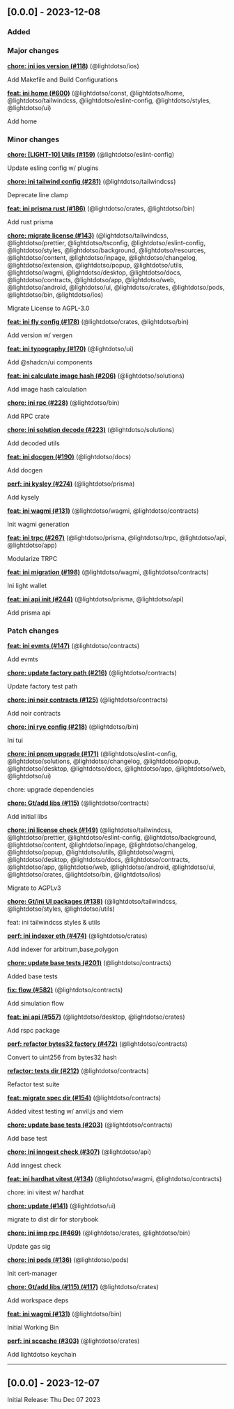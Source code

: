 ## [0.0.0] - 2023-12-08

### Added

### Major changes

**[chore: ini ios version (#118)](https://github.com/LightDotSo/LightDotSo/commit/3c7e61ab5f82d6767b3fb4edfeeb9811377618eb)** (@lightdotso/ios)

Add Makefile and Build Configurations

**[feat: ini home (#600)](https://github.com/LightDotSo/LightDotSo/commit/060f3b466d4427eea73117c202a0f4f3cd76544a)** (@lightdotso/const, @lightdotso/home, @lightdotso/tailwindcss, @lightdotso/eslint-config, @lightdotso/styles, @lightdotso/ui)

Add home

### Minor changes

**[chore: [LIGHT-10] Utils (#159)](https://github.com/LightDotSo/LightDotSo/commit/e2b76af8b2aba9da0ccd1d107cff3ee87d3e5388)** (@lightdotso/eslint-config)

Update esling config w/ plugins

**[chore: ini tailwind config (#281)](https://github.com/LightDotSo/LightDotSo/commit/5504b14314e9f00b74738792de9fe4c66d21c02f)** (@lightdotso/tailwindcss)

Deprecate line clamp

**[feat: ini prisma rust (#186)](https://github.com/LightDotSo/LightDotSo/commit/58e2264e5866f53e14da8da434ce1140abe72597)** (@lightdotso/crates, @lightdotso/bin)

Add rust prisma

**[chore: migrate license (#143)](https://github.com/LightDotSo/LightDotSo/commit/1aab6d87fc1d2c5ebf274c14c1ac0e386b54b7a1)** (@lightdotso/tailwindcss, @lightdotso/prettier, @lightdotso/tsconfig, @lightdotso/eslint-config, @lightdotso/styles, @lightdotso/background, @lightdotso/resources, @lightdotso/content, @lightdotso/inpage, @lightdotso/changelog, @lightdotso/extension, @lightdotso/popup, @lightdotso/utils, @lightdotso/wagmi, @lightdotso/desktop, @lightdotso/docs, @lightdotso/contracts, @lightdotso/app, @lightdotso/web, @lightdotso/android, @lightdotso/ui, @lightdotso/crates, @lightdotso/pods, @lightdotso/bin, @lightdotso/ios)

Migrate License to AGPL-3.0

**[feat: ini fly config (#178)](https://github.com/LightDotSo/LightDotSo/commit/1a646de5aaab926dd60c96659b70e05020aaf339)** (@lightdotso/crates, @lightdotso/bin)

Add version w/ vergen

**[feat: ini typography (#170)](https://github.com/LightDotSo/LightDotSo/commit/bb793e593d9d9e68150c706d37b96fd04fe2e73d)** (@lightdotso/ui)

Add @shadcn/ui components

**[feat: ini calculate image hash (#206)](https://github.com/LightDotSo/LightDotSo/commit/d7b35bae70c1abdcc4bbb42d3b393487a237fb5b)** (@lightdotso/solutions)

Add image hash calculation

**[chore: ini rpc (#228)](https://github.com/LightDotSo/LightDotSo/commit/f0d51966a428223f4a8428870942cd774dd2de08)** (@lightdotso/bin)

Add RPC crate

**[chore: ini solution decode (#223)](https://github.com/LightDotSo/LightDotSo/commit/53b6fcf50bfe573a67b05cfb95256c748cd4e06c)** (@lightdotso/solutions)

Add decoded utils

**[feat: ini docgen (#190)](https://github.com/LightDotSo/LightDotSo/commit/d99f6a05366c5464924f4ced0d4ec6ce68731bef)** (@lightdotso/docs)

Add docgen

**[perf: ini kysley (#274)](https://github.com/LightDotSo/LightDotSo/commit/5018f2d9bd37a6c27c052d2e0a15a63a00533c9e)** (@lightdotso/prisma)

Add kysely

**[feat: ini wagmi (#131)](https://github.com/LightDotSo/LightDotSo/commit/67892b116f492f46c94e210fb28ac35ef85adc5e)** (@lightdotso/wagmi, @lightdotso/contracts)

Init wagmi generation

**[feat: ini trpc (#267)](https://github.com/LightDotSo/LightDotSo/commit/0f9baa9c9a495ef138464f6becb524937a8f7a26)** (@lightdotso/prisma, @lightdotso/trpc, @lightdotso/api, @lightdotso/app)

Modularize TRPC

**[feat: ini migration (#198)](https://github.com/LightDotSo/LightDotSo/commit/234fdc882d684c34f2e101ee4ef9b967c33857b9)** (@lightdotso/wagmi, @lightdotso/contracts)

Ini light wallet

**[feat: ini api init (#244)](https://github.com/LightDotSo/LightDotSo/commit/3bb1a02026dbf1493321d68226ea959ad18c19c0)** (@lightdotso/prisma, @lightdotso/api)

Add prisma api

### Patch changes

**[feat: ini evmts (#147)](https://github.com/LightDotSo/LightDotSo/commit/b51701f851c4f1b3d6b288ef7b11a3d8691c9193)** (@lightdotso/contracts)

Add evmts

**[chore: update factory path (#216)](https://github.com/LightDotSo/LightDotSo/commit/09329e97c332451e5aad1a3bf1eac3a58ae62c13)** (@lightdotso/contracts)

Update factory test path

**[chore: ini noir contracts (#125)](https://github.com/LightDotSo/LightDotSo/commit/d1968ab108623aafe29da732770557adb0ce8505)** (@lightdotso/contracts)

Add noir contracts

**[chore: ini rye config (#218)](https://github.com/LightDotSo/LightDotSo/commit/46d1efc7257fd365289d1da9580d99855b4c7287)** (@lightdotso/bin)

Ini tui

**[chore: ini pnpm upgrade (#171)](https://github.com/LightDotSo/LightDotSo/commit/ecb7d148012f692ce0365d2c10b7163e99c8fe18)** (@lightdotso/eslint-config, @lightdotso/solutions, @lightdotso/changelog, @lightdotso/popup, @lightdotso/desktop, @lightdotso/docs, @lightdotso/app, @lightdotso/web, @lightdotso/ui)

chore: upgrade dependencies

**[chore: Gt/add libs (#115)](https://github.com/LightDotSo/LightDotSo/commit/de6d8856173affdec69a356a2f202a4d67df61d6)** (@lightdotso/contracts)

Add initial libs

**[chore: ini license check (#149)](https://github.com/LightDotSo/LightDotSo/commit/51429114636eff5d0a0553af96dc2d0f5120a702)** (@lightdotso/tailwindcss, @lightdotso/prettier, @lightdotso/eslint-config, @lightdotso/background, @lightdotso/content, @lightdotso/inpage, @lightdotso/changelog, @lightdotso/popup, @lightdotso/utils, @lightdotso/wagmi, @lightdotso/desktop, @lightdotso/docs, @lightdotso/contracts, @lightdotso/app, @lightdotso/web, @lightdotso/android, @lightdotso/ui, @lightdotso/crates, @lightdotso/bin, @lightdotso/ios)

Migrate to AGPLv3

**[chore: Gt/ini UI packages (#138)](https://github.com/LightDotSo/LightDotSo/commit/8d8eb1757888ebdab1d73584bac9f453b527b3d0)** (@lightdotso/tailwindcss, @lightdotso/styles, @lightdotso/utils)

feat: ini tailwindcss styles & utils

**[perf: ini indexer eth (#474)](https://github.com/LightDotSo/LightDotSo/commit/dd7284250c23bc9b74a52298a1e7d87e9c05c673)** (@lightdotso/crates)

Add indexer for arbitrum,base,polygon

**[chore: update base tests (#201)](https://github.com/LightDotSo/LightDotSo/commit/71707aec4b1867552d7e5a30898966cd3ded9b98)** (@lightdotso/contracts)

Added base tests

**[fix: flow (#582)](https://github.com/LightDotSo/LightDotSo/commit/0a15e862b78fa871fe9cc09a239314b3be862430)** (@lightdotso/contracts)

Add simulation flow

**[feat: ini api (#557)](https://github.com/LightDotSo/LightDotSo/commit/a8cc4ddc12d26e5d68531732cbd4199fd3fc0cec)** (@lightdotso/desktop, @lightdotso/crates)

Add rspc package

**[perf: refactor bytes32 factory (#472)](https://github.com/LightDotSo/LightDotSo/commit/6a1a082e284255bc36c015412053455bdc2ebb4e)** (@lightdotso/contracts)

Convert to uint256 from bytes32 hash

**[refactor: tests dir (#212)](https://github.com/LightDotSo/LightDotSo/commit/add76950d61a13ce9a8d368e41552da9caf3ade6)** (@lightdotso/contracts)

Refactor test suite

**[feat: migrate spec dir (#154)](https://github.com/LightDotSo/LightDotSo/commit/4d140bf17b5791938f91a26bc2ad2a945f1f7356)** (@lightdotso/contracts)

Added vitest testing w/ anvil.js and viem

**[chore: update base tests (#203)](https://github.com/LightDotSo/LightDotSo/commit/b5daf7ebdc0abf5a58fb67d6cd669de2fe918bb2)** (@lightdotso/contracts)

Add base test

**[chore: ini inngest check (#307)](https://github.com/LightDotSo/LightDotSo/commit/b396b3a5ad71815f42f3b264a38f8dca2de5bd47)** (@lightdotso/api)

Add inngest check

**[feat: ini hardhat vitest (#134)](https://github.com/LightDotSo/LightDotSo/commit/e51dccfc813d8fa65a0db172806a4e7db5b46683)** (@lightdotso/wagmi, @lightdotso/contracts)

chore: ini vitest w/ hardhat

**[chore: update (#141)](https://github.com/LightDotSo/LightDotSo/commit/60799ab9cb59fb121bcb75d9c009add727689810)** (@lightdotso/ui)

migrate to dist dir for storybook

**[chore: ini imp rpc (#469)](https://github.com/LightDotSo/LightDotSo/commit/b1e202dc794ff7080a06ccc3fc67d6eee1bceedf)** (@lightdotso/crates, @lightdotso/bin)

Update gas sig

**[chore: ini pods (#136)](https://github.com/LightDotSo/LightDotSo/commit/c7fc4d156f8477ffd971464d6ff3ac47a3dc2119)** (@lightdotso/pods)

Init cert-manager

**[chore: Gt/add libs (#115) (#117)](https://github.com/LightDotSo/LightDotSo/commit/89bd35e0bf82e0fcb89ad0e235963d8efc7a8109)** (@lightdotso/crates)

Add workspace deps

**[feat: ini wagmi (#131)](https://github.com/LightDotSo/LightDotSo/commit/67892b116f492f46c94e210fb28ac35ef85adc5e)** (@lightdotso/bin)

Initial Working Bin

**[perf: ini sccache (#303)](https://github.com/LightDotSo/LightDotSo/commit/6aeb8395fbcdd18c92c1fd300f7b5a56846c64e0)** (@lightdotso/crates)

Add lightdotso keychain

---

## [0.0.0] - 2023-12-07

Initial Release: Thu Dec 07 2023
